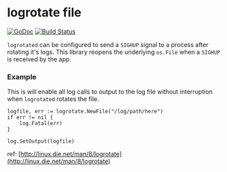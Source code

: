 # logrotate file

 [![GoDoc](https://godoc.org/github.com/NYTimes/logrotate?status.svg)](https://godoc.org/github.com/NYTimes/logrotate) [![Build Status](https://travis-ci.org/nytimes/logrotate.svg?branch=master)](https://travis-ci.org/nytimes/logrotate)

`logrotated` can be configured to send a `SIGHUP` signal to a process after rotating it's logs.  This library reopens the underlying `os.File` when a `SIGHUP` is received by the app.

### Example
This is will enable all log calls to output to the log file without interruption when `logrotated` rotates the file.

	logfile, err := logrotate.NewFile("/log/path/here")
	if err != nil {
		log.Fatal(err)
	}

	log.SetOutput(logfile)


ref: [http://linux.die.net/man/8/logrotate](http://linux.die.net/man/8/logrotate)
